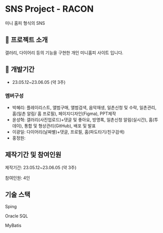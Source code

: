 # SNS Project - RACON
미니 홈피 형식의 SNS

## 🔘 프로젝트 소개
갤러리, 다이어리 등의 기능을 구현한 개인 미니홈피 사이트 입니다.

## 🔘 개발기간
* 23.05.12~23.06.05 (약 3주)

### 멤버구성
 - 박혜리: 플레이리스트, 앨범구매, 앨범검색, 음악재생, 일촌신청 및 수락, 일촌관리, 홈(일촌 알림/ 홈 프로필), 페이지디자인(Figma), PPT제작
 - 윤성혁: 갤러리(사진업로드)+댓글 및 좋아요, 방명록, 일촌신청 알림(실시간), 홈(투데이), 통합 및 형상관리(GitHub), 배포 및 발표
 - 이광일: 다이어리(날짜별)+댓글, 프로필, 홈(파도타기/친구검색)
 - 홍정원: 

<h2>제작기간 및 참여인원</h2>
<p>제작기간: 23.05.12~23.06.05 (약 3주)</p>
<p>참여인원: 4인</p>


<h2>기술 스택</h2>
<p>Sping</p>
<p>Oracle SQL</p>
<p>MyBatis</p>
<p></p>
